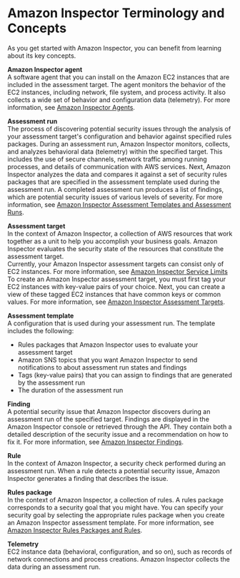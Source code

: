 # Amazon Inspector Terminology and Concepts<a name="inspector_concepts"></a>

As you get started with Amazon Inspector, you can benefit from learning about its key concepts\.

**Amazon Inspector agent**  
A software agent that you can install on the Amazon EC2 instances that are included in the assessment target\. The agent monitors the behavior of the EC2 instances, including network, file system, and process activity\. It also collects a wide set of behavior and configuration data \(telemetry\)\. For more information, see [Amazon Inspector Agents](inspector_agents.md)\.

**Assessment run**  
The process of discovering potential security issues through the analysis of your assessment target's configuration and behavior against specified rules packages\. During an assessment run, Amazon Inspector monitors, collects, and analyzes behavioral data \(telemetry\) within the specified target\. This includes the use of secure channels, network traffic among running processes, and details of communication with AWS services\. Next, Amazon Inspector analyzes the data and compares it against a set of security rules packages that are specified in the assessment template used during the assessment run\. A completed assessment run produces a list of findings, which are potential security issues of various levels of severity\. For more information, see [Amazon Inspector Assessment Templates and Assessment Runs](inspector_assessments.md)\.

**Assessment target**  
In the context of Amazon Inspector, a collection of AWS resources that work together as a unit to help you accomplish your business goals\. Amazon Inspector evaluates the security state of the resources that constitute the assessment target\.  
Currently, your Amazon Inspector assessment targets can consist only of EC2 instances\. For more information, see [Amazon Inspector Service Limits](inspector_limits.md)
To create an Amazon Inspector assessment target, you must first tag your EC2 instances with key\-value pairs of your choice\. Next, you can create a view of these tagged EC2 instances that have common keys or common values\. For more information, see [Amazon Inspector Assessment Targets](inspector_applications.md)\.

**Assessment template**  
A configuration that is used during your assessment run\. The template includes the following:  
+ Rules packages that Amazon Inspector uses to evaluate your assessment target
+ Amazon SNS topics that you want Amazon Inspector to send notifications to about assessment run states and findings
+ Tags \(key\-value pairs\) that you can assign to findings that are generated by the assessment run
+ The duration of the assessment run

**Finding**  
A potential security issue that Amazon Inspector discovers during an assessment run of the specified target\. Findings are displayed in the Amazon Inspector console or retrieved through the API\. They contain both a detailed description of the security issue and a recommendation on how to fix it\. For more information, see [Amazon Inspector Findings](inspector_findings.md)\.

**Rule**  
In the context of Amazon Inspector, a security check performed during an assessment run\. When a rule detects a potential security issue, Amazon Inspector generates a finding that describes the issue\.

**Rules package**  
In the context of Amazon Inspector, a collection of rules\. A rules package corresponds to a security goal that you might have\. You can specify your security goal by selecting the appropriate rules package when you create an Amazon Inspector assessment template\. For more information, see [Amazon Inspector Rules Packages and Rules](inspector_rule-packages.md)\.

**Telemetry**  
EC2 instance data \(behavioral, configuration, and so on\), such as records of network connections and process creations\. Amazon Inspector collects the data during an assessment run\. 